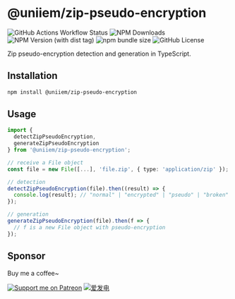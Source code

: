# @uniiem/zip-pseudo-encryption

![GitHub Actions Workflow Status](https://img.shields.io/github/actions/workflow/status/HoshinoSuzumi/zip-pseudo-encryption/ci.yml)
![NPM Downloads](https://img.shields.io/npm/dm/%40uniiem%2Fzip-pseudo-encryption)
![NPM Version (with dist tag)](https://img.shields.io/npm/v/%40uniiem%2Fzip-pseudo-encryption/latest)
![npm bundle size](https://img.shields.io/bundlephobia/min/%40uniiem%2Fzip-pseudo-encryption)
![GitHub License](https://img.shields.io/github/license/HoshinoSuzumi/zip-pseudo-encryption)

Zip pseudo-encryption detection and generation in TypeScript.

## Installation

```bash
npm install @uniiem/zip-pseudo-encryption
```

## Usage

```typescript
import { 
  detectZipPseudoEncryption,
  generateZipPseudoEncryption
} from '@uniiem/zip-pseudo-encryption';

// receive a File object
const file = new File([...], 'file.zip', { type: 'application/zip' });

// detection
detectZipPseudoEncryption(file).then((result) => {
  console.log(result); // "normal" | "encrypted" | "pseudo" | "broken" | "unknown"
});

// generation
generateZipPseudoEncryption(file).then(f => {
  // f is a new File object with pseudo-encryption
});
```

## Sponsor

Buy me a coffee~

[![Support me on Patreon](https://img.shields.io/endpoint.svg?url=https%3A%2F%2Fshieldsio-patreon.vercel.app%2Fapi%3Fusername%3D5ANK41%26type%3Dpledges&style=flat)](https://patreon.com/5ANK41)
[![爱发电](https://afdian.moeci.com/11/badge.svg)](https://afdian.net/a/hoshino_suzumi)
